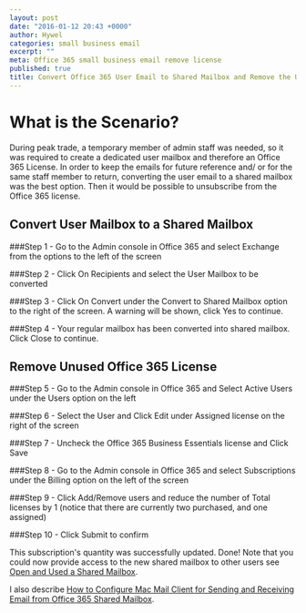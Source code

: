```yaml
---
layout: post
date: "2016-01-12 20:43 +0000"
author: Hywel
categories: small business email
excerpt: ""
meta: Office 365 small business email remove license
published: true
title: Convert Office 365 User Email to Shared Mailbox and Remove the User License
---
```


# What is the Scenario?
During peak trade, a temporary member of admin staff was needed, so it was required to create a dedicated user mailbox and therefore an Office 365 License.
In order to keep the emails for future reference and/ or for the same staff member to return,  converting the user email to a shared mailbox was the best option.  Then it would be possible to unsubscribe from the Office 365 license.

## Convert User Mailbox to a Shared Mailbox
###Step 1 - Go to the Admin console in Office 365 and select Exchange from the options to the left of the screen

###Step 2 - Click On Recipients and select the User Mailbox to be converted

###Step 3 - Click On Convert under the Convert to Shared Mailbox option to the right of the screen.  A warning will be shown, click Yes to continue.

###Step 4 - Your regular mailbox has been converted into shared mailbox.  Click Close to continue.   

## Remove Unused Office 365 License
###Step 5 - Go to the Admin console in Office 365 and Select Active Users under the Users option on the left 

###Step 6 - Select the User and Click Edit under Assigned license on the right of the screen

###Step 7 - Uncheck the Office 365 Business Essentials license and Click Save 

###Step 8 - Go to the Admin console in Office 365 and select Subscriptions under the Billing option on the left of the screen

###Step 9 - Click Add/Remove users and reduce the number of Total licenses by 1 (notice that there are currently two purchased, and one assigned)

###Step 10 - Click Submit to confirm

This subscription's quantity was successfully updated.  Done!
Note that you could now provide access to the new shared mailbox to other users see [Open and Used a Shared Mailbox](https://support.office.com/en-my/article/Open-and-use-a-shared-mailbox-in-Outlook-Web-App-bc127866-42be-4de7-92ae-1ef2f787fd5c?ui=en-US&rs=en-MY&ad=MY#__migbm_0).  

I also describe [How to Configure Mac Mail Client for Sending and Receiving Email from Office 365 Shared Mailbox](http://www.hywel.me/small/business/email/2015/11/21/office-365-configure-shared-mailbox%20mac-email-client.html).
